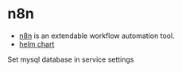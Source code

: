 # n8n

- [n8n](https://github.com/n8n-io/n8n) is an extendable workflow automation tool.
- [helm chart](https://artifacthub.io/packages/helm/open-8gears/n8n/0.2.0)

Set mysql database in service settings